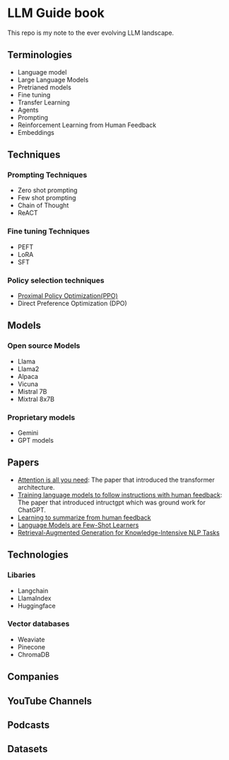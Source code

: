 # LLM Guide book

This repo is my note to the ever evolving LLM landscape.

## Terminologies
- Language model
- Large Language Models
- Pretrianed models
- Fine tuning
- Transfer Learning
- Agents
- Prompting
- Reinforcement Learning from Human Feedback
- Embeddings
  
## Techniques

### Prompting Techniques
- Zero shot prompting
- Few shot prompting
- Chain of Thought
- ReACT

### Fine tuning Techniques
- PEFT
- LoRA
- SFT

### Policy selection techniques
- [Proximal Policy Optimization(PPO)](https://en.wikipedia.org/wiki/Proximal_Policy_Optimization)
- Direct Preference Optimization (DPO)

## Models

### Open source Models
- Llama
- Llama2
- Alpaca
- Vicuna
- Mistral 7B
- Mixtral 8x7B

### Proprietary models
- Gemini
- GPT models

## Papers
- [Attention is all you need](https://arxiv.org/abs/1706.03762): The paper that introduced the transformer architecture.
- [Training language models to follow instructions with human feedback](https://arxiv.org/abs/2203.02155): The paper that introduced intructgpt which was ground work for ChatGPT.
- [Learning to summarize from human feedback](https://arxiv.org/abs/2009.01325)
- [Language Models are Few-Shot Learners](https://arxiv.org/abs/2005.14165)
- [Retrieval-Augmented Generation for Knowledge-Intensive NLP Tasks](https://arxiv.org/abs/2005.11401)

## Technologies

### Libaries
- Langchain
- LlamaIndex
- Huggingface

### Vector databases
- Weaviate
- Pinecone
- ChromaDB
  
## Companies

## YouTube Channels

## Podcasts

## Datasets

